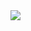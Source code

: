 
<img src="https://user-images.githubusercontent.com/90722318/226974382-b40e9cc1-3cb1-4802-ab49-ca9f448e258f.png" />

